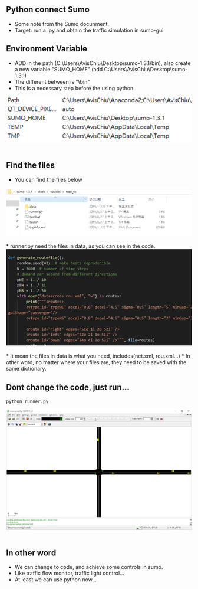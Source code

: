 Python connect Sumo
---
* Some note from the Sumo docunment.
* Target: run a .py and obtain the traffic simulation in sumo-gui


Environment Variable
---
* ADD in the path (C:\Users\AvisChiu\Desktop\sumo-1.3.1\bin), also create a new variable "SUMO_HOME" (add C:\Users\AvisChiu\Desktop\sumo-1.3.1) 
* The different between is "\bin"
* This is a necessary step before the using python
<div align=center> <img src="https://github.com/AvisChiu/SUMO/blob/master/connect%20python/figure/figure1.PNG" width="600"/></div>
</br>   

Find the files
---
* You can find the files below
<div align=center> <img src="https://github.com/AvisChiu/SUMO/blob/master/connect%20python/figure/figure2.PNG" width="600"/></div>
</br>   
* runner.py need the files in data, as you can see in the code.
<div align=center> <img src="https://github.com/AvisChiu/SUMO/blob/master/connect%20python/figure/figure3.PNG" width="600"/></div>
</br>   
* It mean the files in data is what you need, includes(net.xml, rou.xml...)
* In other word, no matter where your files are, they need to be saved with the same dictionary.

Dont change the code, just run...
---
```
python runner.py
```
<div align=center> <img src="https://github.com/AvisChiu/SUMO/blob/master/connect%20python/figure/figure4.PNG" width="600"/></div>
</br>  

In other word
---
* We can change to code, and achieve some controls in sumo.
* Like traffic flow monitor, traffic light control...
* At least we can use python now...
